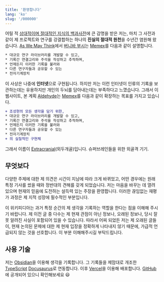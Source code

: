 ```yaml
---
title: '환영합니다'
lang: 'ko'
slug: '/000000'
---
```


어릴 적 [상대적이며 절대적인 지식의 백과사전](https://ko.wikipedia.org/wiki/%EC%83%81%EB%8C%80%EC%A0%81%EC%9D%B4%EB%A9%B0_%EC%A0%88%EB%8C%80%EC%A0%81%EC%9D%B8_%EC%A7%80%EC%8B%9D%EC%9D%98_%EB%B0%B1%EA%B3%BC%EC%82%AC%EC%A0%84)에 큰 감명을 받은 저는, 마치 그 사전과 같이 제 프로젝트와 연구를 강결합하는
하나의 **진실의 절대적 원천**을 수년간 염원해 왔습니다. [As We May Think](/r/141C90)에서 [버니바 부시](/r/A7AEDC)는 [Memex](/r/D8A76E)를 다음과 같이 설명합니다.

```diff
* 대규모 연구 라이브러리를 개발할 수 있고,
* 기록간 연결고리와 주석을 작성하고 추적하며,
* 언제든지 이러한 기록을 불러와
* 다른 연구자들과 공유할 수 있는
* 전자기계장치
```

이 사상은 나중에 **인터넷**으로 구현됩니다.
하지만 저는 이런 인터넷이 인류의 기록을 보관하는데는 유용하지만 개인의 두뇌를 담아내는데는 부족하다고 느꼈습니다.
그래서 이 웹사이트, 본 계획 [Aldehyde](/r/C585AB)는 [Memex](/r/D8A76E)를 다음과 같이 확장하는 목표를 가지고 있습니다.

```diff
+ 조성현의 모든 생각을 담기 위한,
* 대규모 연구 라이브러리를 개발할 수 있고,
* 기록간 연결고리와 주석을 작성하고 추적하며,
* 언제든지 이러한 기록을 불러와
* 다른 연구자들과 공유할 수 있는
* 전자기계장치
+ 의 실질적인 구현체
```

그래서 이름이 [Extracranial](/r/93AA11)(외두개골)입니다. 슈퍼브레인들을 위한 외골격 기기.

## 무엇보다

다양한 주제에 대한 제 의견은 시간이 지남에 따라 크게 바뀌었고, 어떤 경우에는 원래 특정 기사를 썼을 때와 정반대의 견해를 갖게 되었습니다. 저는 마음을 바꾸는 데 열려 있으며 현재의 믿음에 도전하는 설득력 있는 주장을 환영합니다. 이러한 끊임없는 재평가 과정은 제 지적 성장에 필수적인 부분입니다.

이 위키피디아는 과거 특정 순간의 제 생각을 기록하는 역할을 한다는 점을 이해해 주시기 바랍니다. 제 이전 글 중 다수는 제 현재 관점이 아닌 정보나, 오래된 정보나, 당시 잘못 알려진 사실이 포함되어 있을 수 있습니다. 따라서 어찌 되었든 저는 제 오래된 글들이, 현재 논의된 문제에 대한 제 현재 입장을 정확하게 나타내지 않기 때문에, 가급적 언급되지 않는 것을 선호합니다. 이 부분 이해해주시길 부탁드립니다.

## 사용 기술

저는 [Obsidian](/r/4AAFB1)을 이용해 생각을 기록합니다.
그 기록들을 제맘대로 개조한
[TypeScript](/r/134F92) [Docusaurus](/r/816CC8)로 연동합니다.
이후 [Vercel](/r/E42038)을 이용해 배포합니다.
[GitHub](https://github.com/anaclumos/extracranial)에 공개되어 있으니 확인해보세요 😃
